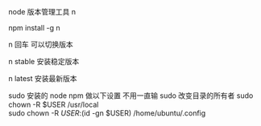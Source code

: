
node 版本管理工具  n

npm install -g n

n 回车 可以切换版本

n stable  安装稳定版本

n latest  安装最新版本




sudo 安装的 node npm  做以下设置  不用一直输 sudo
改变目录的所有者
sudo chown -R $USER /usr/local  
sudo chown -R $USER:$(id -gn $USER) /home/ubuntu/.config

